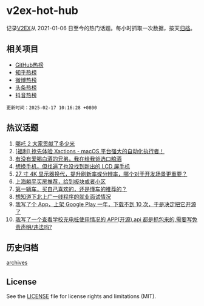 # v2ex-hot-hub

 记录[V2EX](https://www.v2ex.com/)从 2021-01-06 日至今的热门话题。每小时抓取一次数据，按天[归档](archives)。
 
 ## 相关项目

- [GitHub热榜](https://github.com/lonnyzhang423/github-hot-hub)
- [知乎热榜](https://github.com/lonnyzhang423/zhihu-hot-hub)
- [微博热榜](https://github.com/lonnyzhang423/weibo-hot-hub)
- [头条热榜](https://github.com/lonnyzhang423/toutiao-hot-hub)
- [抖音热榜](https://github.com/lonnyzhang423/douyin-hot-hub)


 `更新时间：2025-02-17 10:16:28 +0800`

## 热议话题

1. [哪吒 2 大家贡献了多少米](https://www.v2ex.com/t/1111869)
1. [[福利] 抢先体验 Xactions - macOS 平台强大的自动化执行者！](https://www.v2ex.com/t/1111805)
1. [有没有爱喝白酒的兄弟，我在给我爸选口粮酒](https://www.v2ex.com/t/1111742)
1. [想换手机，但找遍了也没找到新出的 LCD 屏手机](https://www.v2ex.com/t/1111754)
1. [27 寸 4K 显示器换代，提升刷新率或分辨率，哪个对于开发场景更重要？](https://www.v2ex.com/t/1111778)
1. [上海躺平买房推荐，给到板块或者小区](https://www.v2ex.com/t/1111736)
1. [第一辆车，买自己喜欢的，还是懂车的推荐的？](https://www.v2ex.com/t/1111890)
1. [想知道下北上广一线程序的就业面试情况](https://www.v2ex.com/t/1111760)
1. [我写了个 App，上架 Google Play 一年，下载不到 10 次，于是决定把它开源了](https://www.v2ex.com/t/1111761)
1. [我写了一个查看学校充电桩使用情况的 APP(开源),api 都是抓包来的,需要写免责声明/违法吗?](https://www.v2ex.com/t/1111767)

## 历史归档

[archives](archives)

## License

See the [LICENSE](LICENSE) file for license rights and limitations (MIT).
